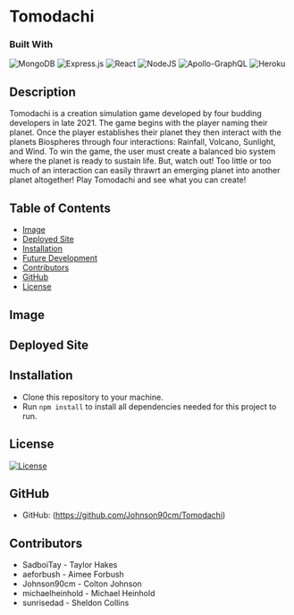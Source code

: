 # Tomodachi

### Built With
 ![MongoDB](https://img.shields.io/badge/MongoDB-%234ea94b.svg?style=for-the-badge&logo=mongodb&logoColor=white) 
 ![Express.js](https://img.shields.io/badge/express.js-%23404d59.svg?style=for-the-badge&logo=express&logoColor=%2361DAFB)
 ![React](https://img.shields.io/badge/React-20232A?style=for-the-badge&logo=react&logoColor=61DAFB)
 ![NodeJS](https://img.shields.io/badge/node.js-6DA55F?style=for-the-badge&logo=node.js&logoColor=white) 
 ![Apollo-GraphQL](https://img.shields.io/badge/-ApolloGraphQL-311C87?style=for-the-badge&logo=apollo-graphql) 
 ![Heroku](https://img.shields.io/badge/Heroku-430098?style=for-the-badge&logo=heroku&logoColor=white)


## Description
Tomodachi is a creation simulation game developed by four budding developers in late 2021.  The game begins with the player naming their planet.  Once the player establishes their planet they then interact with the planets Biospheres through four interactions: Rainfall, Volcano, Sunlight, and Wind.  To win the game, the user must create a balanced bio system where the planet is ready to sustain life.  But, watch out! Too little or too much of an interaction can easily thrawrt an emerging planet into another planet altogether!  Play Tomodachi and see what you can create! 

## Table of Contents
* [Image](#Image)
* [Deployed Site](#Deployedsite)
* [Installation](#Installation)
* [Future Development](#Futuredevelopment)
* [Contributors](#Contributors)
* [GitHub](#GitHub)
* [License](#License)

## Image

## Deployed Site

## Installation

* Clone this repository to your machine.
* Run `npm install` to install all dependencies needed for this project to run.


## License
[![License](https://img.shields.io/badge/license-MIT-green)](./LICENSE)

## GitHub 
* GitHub: (https://github.com/Johnson90cm/Tomodachi)

## Contributors
* SadboiTay - Taylor Hakes
* aeforbush - Aimee Forbush
* Johnson90cm - Colton Johnson
* michaelheinhold - Michael Heinhold
* sunrisedad - Sheldon Collins